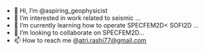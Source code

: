 - 👋 Hi, I’m @aspiring_geophysicist
- 👀 I’m interested in work related to seismic ...
- 🌱 I’m currently learning how to operate SPECFEM2D< SOFI2D ...
- 💞️ I’m looking to collaborate on SPECFEM2D...
- 📫 How to reach me @atri.rashi77@gmail.com

<!---
rashi-13/rashi-13 is a ✨ special ✨ repository because its `README.md` (this file) appears on your GitHub profile.
You can click the Preview link to take a look at your changes.
--->
